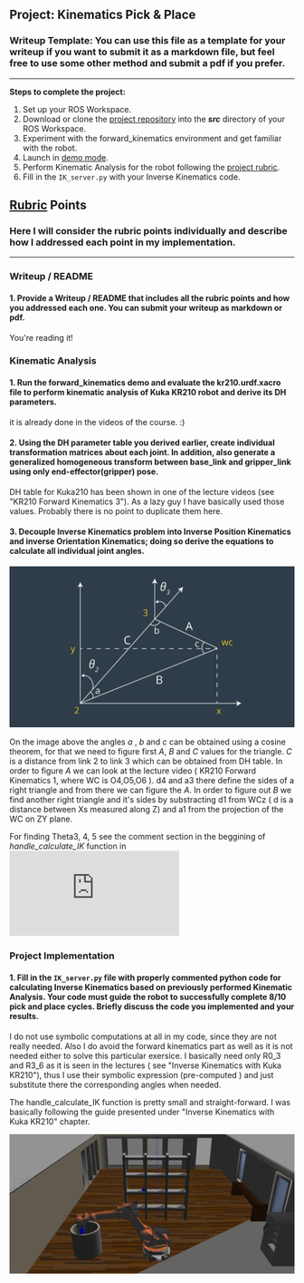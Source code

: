 ## Project: Kinematics Pick & Place
### Writeup Template: You can use this file as a template for your writeup if you want to submit it as a markdown file, but feel free to use some other method and submit a pdf if you prefer.

---


**Steps to complete the project:**  


1. Set up your ROS Workspace.
2. Download or clone the [project repository](https://github.com/udacity/RoboND-Kinematics-Project) into the ***src*** directory of your ROS Workspace.  
3. Experiment with the forward_kinematics environment and get familiar with the robot.
4. Launch in [demo mode](https://classroom.udacity.com/nanodegrees/nd209/parts/7b2fd2d7-e181-401e-977a-6158c77bf816/modules/8855de3f-2897-46c3-a805-628b5ecf045b/lessons/91d017b1-4493-4522-ad52-04a74a01094c/concepts/ae64bb91-e8c4-44c9-adbe-798e8f688193).
5. Perform Kinematic Analysis for the robot following the [project rubric](https://review.udacity.com/#!/rubrics/972/view).
6. Fill in the `IK_server.py` with your Inverse Kinematics code. 


[//]: # (Image References)

[image1]: ./misc_images/misc1.png
[image2]: ./misc_images/misc3.png
[image3]: ./misc_images/misc2.png

## [Rubric](https://review.udacity.com/#!/rubrics/972/view) Points
### Here I will consider the rubric points individually and describe how I addressed each point in my implementation.  

---
### Writeup / README

#### 1. Provide a Writeup / README that includes all the rubric points and how you addressed each one.  You can submit your writeup as markdown or pdf.  

You're reading it!

### Kinematic Analysis
#### 1. Run the forward_kinematics demo and evaluate the kr210.urdf.xacro file to perform kinematic analysis of Kuka KR210 robot and derive its DH parameters.

it is already done in the videos of the course. :)

#### 2. Using the DH parameter table you derived earlier, create individual transformation matrices about each joint. In addition, also generate a generalized homogeneous transform between base_link and gripper_link using only end-effector(gripper) pose.

DH table for Kuka210 has been shown in one of the lecture videos (see "KR210 Forward Kinematics 3"). As a lazy guy I have basically used those values. Probably there is no point to duplicate them here.

#### 3. Decouple Inverse Kinematics problem into Inverse Position Kinematics and inverse Orientation Kinematics; doing so derive the equations to calculate all individual joint angles.

![Theta2 and Theta3 image](https://github.com/DrSergey84/RoboND-Kinematics/blob/master/pictures/l21-l-inverse-kinematics-new-design-fixed.png)

On the image above the angles *a* , *b* and *c* can be obtained using a cosine theorem, for that we need to figure first *A*, *B* and *C* values for the triangle. *C* is a distance from link 2 to link 3 which can be obtained from DH table.  In order to figure *A* we can look at the lecture video ( KR210 Forward Kinematics 1, where WC is O4,O5,O6 ). d4 and a3  there define the sides of a right triangle and from there we can figure the *A*.   In order to figure out *B* we  find another right triangle and it's sides by substracting d1 from WCz ( d is a distance between Xs measured along Z) and a1 from the projection of the WC on ZY plane.

For finding Theta3, 4, 5  see the comment section in the beggining of *handle_calculate_IK*  function in ![IK_server](https://github.com/DrSergey84/RoboND-Kinematics/blob/master/IK_server.py)

### Project Implementation

#### 1. Fill in the `IK_server.py` file with properly commented python code for calculating Inverse Kinematics based on previously performed Kinematic Analysis. Your code must guide the robot to successfully complete 8/10 pick and place cycles. Briefly discuss the code you implemented and your results. 

 I do not use symbolic computations at all in my code, since they are not really needed. Also I do avoid the forward kinematics part as well as it is not needed either to solve this particular exersice.  I basically need  only R0_3 and
R3_6 as it is seen in the lectures ( see "Inverse Kinematics with Kuka KR210"), thus I use their symbolic expression (pre-computed ) and just substitute there the corresponding angles when needed. 

The handle_calculate_IK function is pretty small and straight-forward. I was basically following the  guide presented under "Inverse Kinematics with Kuka KR210" chapter.

![Pick&Place](https://github.com/DrSergey84/RoboND-Kinematics/blob/master/pictures/default_gzclient_camera(1)-2018-04-02T12_34_14.500741.jpg)


